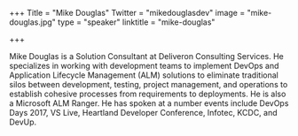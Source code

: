 +++
Title = "Mike Douglas"
Twitter = "mikedouglasdev"
image = "mike-douglas.jpg"
type = "speaker"
linktitle = "mike-douglas"

+++

Mike Douglas is a Solution Consultant at Deliveron Consulting Services.  He specializes in working with development teams to implement DevOps and Application Lifecycle Management (ALM) solutions to eliminate traditional silos between development, testing, project management, and operations to establish cohesive processes from requirements to deployments.    He is also a Microsoft ALM Ranger.  He has spoken at a number events include DevOps Days 2017, VS Live, Heartland Developer Conference, Infotec, KCDC, and DevUp.
